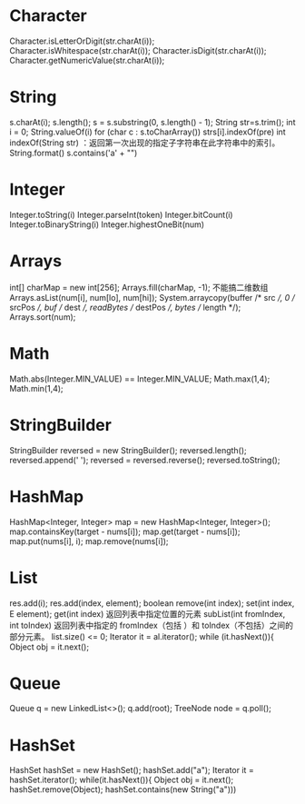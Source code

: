 # Character
Character.isLetterOrDigit(str.charAt(i));
Character.isWhitespace(str.charAt(i));
Character.isDigit(str.charAt(i));
Character.getNumericValue(str.charAt(i));

# String
s.charAt(i);
s.length();
s = s.substring(0, s.length() - 1);
String str=s.trim();
int i = 0;
String.valueOf(i)
for (char c : s.toCharArray())
strs[i].indexOf(pre) 
int indexOf(String str) ：返回第一次出现的指定子字符串在此字符串中的索引。 
String.format()
s.contains('a' + "")

# Integer
Integer.toString(i)
Integer.parseInt(token)
Integer.bitCount(i)
Integer.toBinaryString(i)
Integer.highestOneBit(num)

# Arrays
int[] charMap = new int[256]; 
Arrays.fill(charMap, -1); 不能搞二维数组
Arrays.asList(num[i], num[lo], num[hi]);
System.arraycopy(buffer /* src */, 0 /* srcPos */, buf /* dest */, readBytes /* destPos */, bytes /* length */); 
Arrays.sort(num);

# Math
Math.abs(Integer.MIN_VALUE) == Integer.MIN_VALUE;
Math.max(1,4);
Math.min(1,4);

# StringBuilder
StringBuilder reversed = new StringBuilder(); 
reversed.length();
reversed.append(' ');
reversed = reversed.reverse();
reversed.toString();

# HashMap
HashMap<Integer, Integer> map = new HashMap<Integer, Integer>();
map.containsKey(target - nums[i]);
map.get(target - nums[i]);
map.put(nums[i], i);
map.remove(nums[i]);

# List
res.add(i);
res.add(index, element);
boolean remove(int index);
set(int index, E element);
get(int index)   返回列表中指定位置的元素
subList(int fromIndex, int toIndex)    返回列表中指定的 fromIndex（包括 ）和 toIndex（不包括）之间的部分元素。
list.size() <= 0;
Iterator it = al.iterator();
    while (it.hasNext()){
        Object obj = it.next();

# Queue
Queue<TreeNode> q = new LinkedList<>(); 
q.add(root);
TreeNode node = q.poll();

# HashSet
HashSet hashSet = new HashSet();
hashSet.add("a");
Iterator it = hashSet.iterator();
  while(it.hasNext()){
   Object obj = it.next();
hashSet.remove(Object);
hashSet.contains(new String("a")))